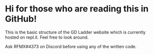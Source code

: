 # Hi for those who are reading this in GitHub!
This is the basic structure of the GD Ladder website which is currently hosted on repl.it.
Feel free to look around.

Ask RFMX#4373 on Discord before using any of the written code.
